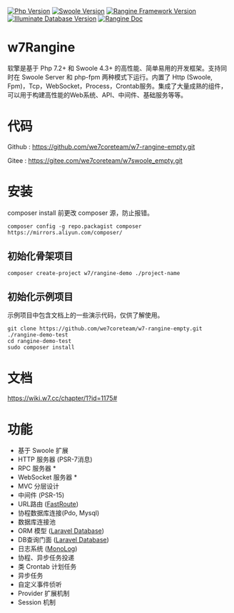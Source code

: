 [![Php Version](https://img.shields.io/badge/php-%3E=7.1-brightgreen.svg)](https://secure.php.net/)
[![Swoole Version](https://img.shields.io/badge/swoole-%3E=4.3.0-brightgreen.svg)](https://github.com/swoole/swoole-src)
[![Rangine Framework Version](https://img.shields.io/badge/rangine-%3E=0.0.1-brightgreen.svg)](https://github.com/we7coreteam/w7-rangine)
[![Illuminate Database Version](https://img.shields.io/badge/illuminate/database-%3E=5.6.0-brightgreen.svg)](https://github.com/illuminate/database)
[![Rangine Doc](https://img.shields.io/badge/docs-passing-green.svg?maxAge=2592000)](https://wiki.w7.cc/chapter/1?id=1175#)
# w7Rangine

软擎是基于 Php 7.2+ 和 Swoole 4.3+ 的高性能、简单易用的开发框架。支持同时在 Swoole Server 和 php-fpm 两种模式下运行。内置了 Http (Swoole, Fpm)，Tcp，WebSocket，Process，Crontab服务。集成了大量成熟的组件，可以用于构建高性能的Web系统、API、中间件、基础服务等等。

# 代码

Github : https://github.com/we7coreteam/w7-rangine-empty.git

Gitee : https://gitee.com/we7coreteam/w7swoole_empty.git

# 安装

composer install 前更改 composer 源，防止报错。

```
composer config -g repo.packagist composer https://mirrors.aliyun.com/composer/
```

## 初始化骨架项目

```
composer create-project w7/rangine-demo ./project-name
```

## 初始化示例项目

示例项目中包含文档上的一些演示代码，仅供了解使用。

```
git clone https://github.com/we7coreteam/w7-rangine-empty.git ./rangine-demo-test
cd rangine-demo-test
sudo composer install
```


# 文档

https://wiki.w7.cc/chapter/1?id=1175#

# 功能

- 基于 Swoole 扩展
- HTTP 服务器 (PSR-7消息)
- RPC 服务器 *
- WebSocket 服务器 *
- MVC 分层设计
- 中间件 (PSR-15)
- URL路由 ([FastRoute](https://github.com/nikic/FastRoute))
- 协程数据库连接(Pdo, Mysql)
- 数据库连接池
- ORM 模型 ([Laravel Database](https://laravel-china.org/docs/laravel/5.5/eloquent/1332))
- DB查询门面  ([Laravel Database](https://laravel-china.org/docs/laravel/5.5/queries/1327))
- 日志系统 ([MonoLog](https://github.com/Seldaek/monolog))
- 协程、异步任务投递
- 类 Crontab 计划任务
- 异步任务
- 自定义事件侦听
- Provider 扩展机制
- Session 机制






